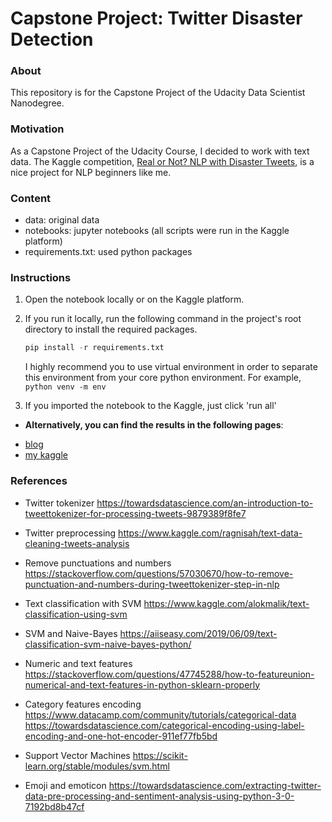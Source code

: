 # Capstone Project: Twitter Disaster Detection

### About

This repository is for the Capstone Project of the Udacity Data Scientist Nanodegree.

### Motivation
As a Capstone Project of the Udacity Course, I decided to work with text data. The Kaggle competition, [Real or Not? NLP with Disaster Tweets](https://www.kaggle.com/c/nlp-getting-started), is a nice project for NLP beginners like me. 

### Content

- data: original data
- notebooks: jupyter notebooks (all scripts were run in the Kaggle platform)
- requirements.txt: used python packages

### Instructions
1. Open the notebook locally or on the Kaggle platform. 
 
2. If you run it locally, run the following command in the project's root directory to install the required packages.
    ```python
    pip install -r requirements.txt
    ```
   I highly recommend you to use virtual environment in order to separate this environment from your core python environment. For example,
    `python venv -m env`
 
3. If you imported the notebook to the Kaggle, just click 'run all'

* **Alternatively, you can find the results in the following pages**:
 - [blog](https://github.com/Kwatanwa17/github-blog/blob/master/content/blog/capstone-project/index.md)
 - [my kaggle](https://www.kaggle.com/kwatanwa/nlp-twitter)


### References

* Twitter tokenizer
https://towardsdatascience.com/an-introduction-to-tweettokenizer-for-processing-tweets-9879389f8fe7

* Twitter preprocessing
https://www.kaggle.com/ragnisah/text-data-cleaning-tweets-analysis

* Remove punctuations and numbers
https://stackoverflow.com/questions/57030670/how-to-remove-punctuation-and-numbers-during-tweettokenizer-step-in-nlp

* Text classification with SVM
https://www.kaggle.com/alokmalik/text-classification-using-svm

* SVM and Naive-Bayes
https://aiiseasy.com/2019/06/09/text-classification-svm-naive-bayes-python/

* Numeric and text features
https://stackoverflow.com/questions/47745288/how-to-featureunion-numerical-and-text-features-in-python-sklearn-properly

* Category features encoding
https://www.datacamp.com/community/tutorials/categorical-data
https://towardsdatascience.com/categorical-encoding-using-label-encoding-and-one-hot-encoder-911ef77fb5bd

* Support Vector Machines
https://scikit-learn.org/stable/modules/svm.html

* Emoji and emoticon
https://towardsdatascience.com/extracting-twitter-data-pre-processing-and-sentiment-analysis-using-python-3-0-7192bd8b47cf


